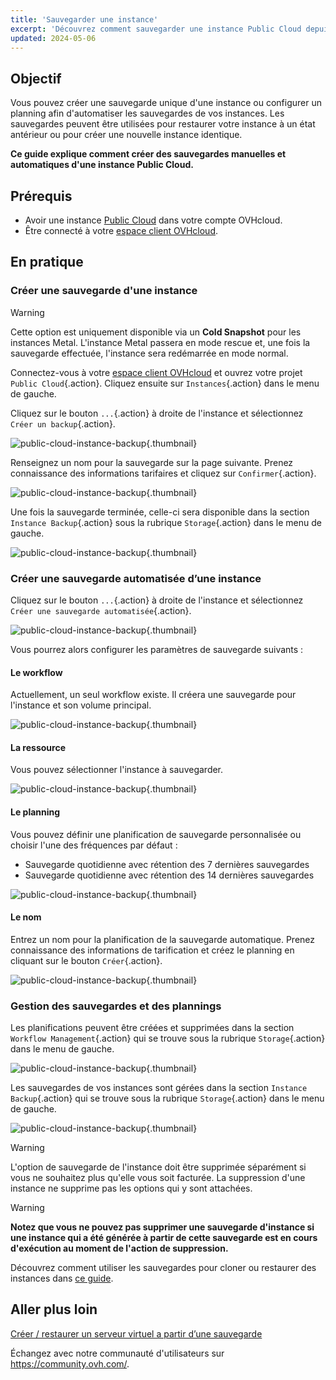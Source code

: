 ```yaml
---
title: 'Sauvegarder une instance'
excerpt: 'Découvrez comment sauvegarder une instance Public Cloud depuis votre espace client OVHcloud'
updated: 2024-05-06
---
```


## Objectif

Vous pouvez créer une sauvegarde unique d'une instance ou configurer un planning afin d'automatiser les sauvegardes de vos instances. Les sauvegardes peuvent être utilisées pour restaurer votre instance à un état antérieur ou pour créer une nouvelle instance identique.

**Ce guide explique comment créer des sauvegardes manuelles et automatiques d'une instance Public Cloud.**

## Prérequis

- Avoir une instance [Public Cloud](https://www.ovhcloud.com/fr-ca/public-cloud/) dans votre compte OVHcloud.
- Être connecté à votre [espace client OVHcloud](/links/manager).

## En pratique

### Créer une sauvegarde d'une instance

> [!warning]
> Cette option est uniquement disponible via un **Cold Snapshot** pour les instances Metal. L'instance Metal passera en mode rescue et, une fois la sauvegarde effectuée, l'instance sera redémarrée en mode normal.
>

Connectez-vous à votre [espace client OVHcloud](/links/manager) et ouvrez votre projet `Public Cloud`{.action}. Cliquez ensuite sur `Instances`{.action} dans le menu de gauche.

Cliquez sur le bouton `...`{.action} à droite de l'instance et sélectionnez `Créer un backup`{.action}.

![public-cloud-instance-backup](images/createbackup1.png){.thumbnail}

Renseignez un nom pour la sauvegarde sur la page suivante. Prenez connaissance des informations tarifaires et cliquez sur `Confirmer`{.action}.

![public-cloud-instance-backup](images/createbackup2.png){.thumbnail}

Une fois la sauvegarde terminée, celle-ci sera disponible dans la section `Instance Backup`{.action} sous la rubrique `Storage`{.action} dans le menu de gauche.

![public-cloud-instance-backup](images/createbackup3.png){.thumbnail}

### Créer une sauvegarde automatisée d’une instance

Cliquez sur le bouton `...`{.action} à droite de l'instance et sélectionnez `Créer une sauvegarde automatisée`{.action}.

![public-cloud-instance-backup](images/createbackup4.png){.thumbnail}

Vous pourrez alors configurer les paramètres de sauvegarde suivants :

#### **Le workflow** 

Actuellement, un seul workflow existe. Il créera une sauvegarde pour l'instance et son volume principal.

![public-cloud-instance-backup](images/createbackup5.png){.thumbnail}

#### **La ressource** 

Vous pouvez sélectionner l'instance à sauvegarder.

![public-cloud-instance-backup](images/createbackup6.png){.thumbnail}

#### **Le planning** 

Vous pouvez définir une planification de sauvegarde personnalisée ou choisir l'une des fréquences par défaut :

- Sauvegarde quotidienne avec rétention des 7 dernières sauvegardes
- Sauvegarde quotidienne avec rétention des 14 dernières sauvegardes

![public-cloud-instance-backup](images/createbackup7.png){.thumbnail}

#### **Le nom** 

Entrez un nom pour la planification de la sauvegarde automatique. Prenez connaissance des informations de tarification et créez le planning en cliquant sur le bouton `Créer`{.action}.
 
![public-cloud-instance-backup](images/createbackup8.png){.thumbnail}

### Gestion des sauvegardes et des plannings

Les planifications peuvent être créées et supprimées dans la section `Workflow Management`{.action} qui se trouve sous la rubrique `Storage`{.action} dans le menu de gauche.

![public-cloud-instance-backup](images/createbackup9.png){.thumbnail}

Les sauvegardes de vos instances sont gérées dans la section `Instance Backup`{.action} qui se trouve sous la rubrique `Storage`{.action} dans le menu de gauche.

![public-cloud-instance-backup](images/createbackup10.png){.thumbnail}

> [!warning]
> L'option de sauvegarde de l'instance doit être supprimée séparément si vous ne souhaitez plus qu'elle vous soit facturée. La suppression d'une instance ne supprime pas les options qui y sont attachées.
>

> [!warning]
> **Notez que vous ne pouvez pas supprimer une sauvegarde d'instance si une instance qui a été générée à partir de cette sauvegarde est en cours d'exécution au moment de l'action de suppression.**

Découvrez comment utiliser les sauvegardes pour cloner ou restaurer des instances dans [ce guide](/pages/public_cloud/compute/create_restore_a_virtual_server_with_a_backup).

## Aller plus loin

[Créer / restaurer un serveur virtuel a partir d’une sauvegarde](/pages/public_cloud/compute/create_restore_a_virtual_server_with_a_backup)

Échangez avec notre communauté d'utilisateurs sur <https://community.ovh.com/>.
